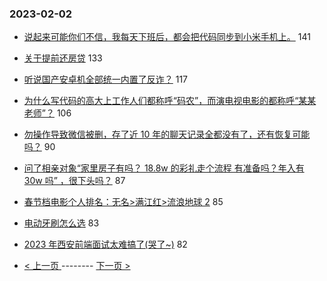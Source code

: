### 2023-02-02 
- [说起来可能你们不信，我每天下班后，都会把代码同步到小米手机上。](https://www.v2ex.com/t/912414) 141
- [关于提前还房贷](https://www.v2ex.com/t/912480) 133
- [听说国产安卓机全部统一内置了反诈？](https://www.v2ex.com/t/912395) 117
- [为什么写代码的高大上工作人们都称呼“码农”，而演电视电影的都称呼“某某老师”？](https://www.v2ex.com/t/912435) 106
- [勿操作导致微信被删，存了近 10 年的聊天记录全都没有了，还有恢复可能吗？](https://www.v2ex.com/t/912578) 90
- [问了相亲对象“家里房子有吗？ 18.8w 的彩礼走个流程 有准备吗？年入有 30w 吗” ，很下头吗？](https://www.v2ex.com/t/912450) 87
- [春节档电影个人排名：无名>满江红>流浪地球 2](https://www.v2ex.com/t/912468) 85
- [电动牙刷怎么选](https://www.v2ex.com/t/912484) 83
- [2023 年西安前端面试太难搞了(哭了~)](https://www.v2ex.com/t/912381) 82 

- [ < 上一页 ](https://github.com/able8/v2ex-hot-record/blob/master/2023-02-01.md) -------- [ 下一页 > ](https://github.com/able8/v2ex-hot-record/blob/master/2023-02-03.md)